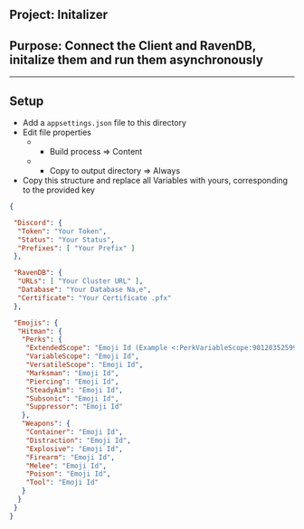 ﻿## Project: Initalizer

## Purpose: Connect the Client and RavenDB, initalize them and run them asynchronously

---

## Setup

- Add a `appsettings.json` file to this directory
- Edit file properties
  - - Build process => Content
  - - Copy to output directory => Always
- Copy this structure and replace all Variables with yours, corresponding to the provided key

```json
{

 "Discord": {
  "Token": "Your Token",
  "Status": "Your Status",
  "Prefixes": [ "Your Prefix" ]
 },

 "RavenDB": {
  "URLs": [ "Your Cluster URL" ],
  "Database": "Your Database Na,e",
  "Certificate": "Your Certificate .pfx"
 },

 "Emojis": {
  "Hitman": {
   "Perks": {
    "ExtendedScope": "Emoji Id (Example <:PerkVariableScope:901203525999132733>)",
    "VariableScope": "Emoji Id",
    "VersatileScope": "Emoji Id",
    "Marksman": "Emoji Id",
    "Piercing": "Emoji Id",
    "SteadyAim": "Emoji Id",
    "Subsonic": "Emoji Id",
    "Suppressor": "Emoji Id"
   },
   "Weapons": {
    "Container": "Emoji Id",
    "Distraction": "Emoji Id",
    "Explosive": "Emoji Id",
    "Firearm": "Emoji Id",
    "Melee": "Emoji Id",
    "Poison": "Emoji Id",
    "Tool": "Emoji Id"
   }
  }
 }
}
```
